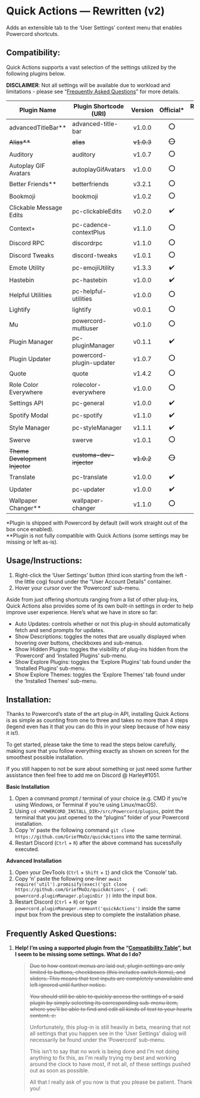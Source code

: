 # Quick Actions — Rewritten (v2)
Adds an extensible tab to the ‘User Settings’ context menu that enables Powercord shortcuts.

## Compatibility:
Quick Actions supports a vast selection of the settings utilized by the following plugins below.

**DISCLAIMER**: Not all settings will be available due to workload and limitations - please see “[Frequently Asked Questions](https://github.com/GriefMoDz/quickActions/#frequently-asked-questions)” for more details.

| Plugin Name                | Plugin Shortcode (URI)   | Version | Official\* | Repository URL                                             |
| -------------------------- | ------------------------ |:-------:|:----------:|:----------------------------------------------------------:|
| advancedTitleBar**         | advanced-title-bar       | v1.0.0  | ⭕         | [[Link]](../../../../powercord-community/advanced-title-bar)
| ~~Alias**~~                | ~~alias~~                | ~~v1.0.3~~  | ~~⭕~~        | ~~[[Link]](../../../../powercord-community/alias)~~
| Auditory                   | auditory                 | v1.0.7  | ⭕         | [[Link]](../../../../powercord-community/auditory)
| Autoplay GIF Avatars       | autoplayGifAvatars       | v1.0.0  | ⭕         | [[Link]](../../../autoplayGifAvatars)
| Better Friends**           | betterfriends            | v3.2.1  | ⭕         | [[Link]](../../../../powercord-community/betterfriends)
| Bookmoji                   | bookmoji                 | v1.0.2  | ⭕         | [[Link]](../../../../powercord-community/bookmoji)
| Clickable Message Edits    | pc-clickableEdits        | v0.2.0  | ✔️         | n/a
| Context+                   | pc-cadence-contextPlus   | v1.1.0  | ⭕         | [[Link]](../../../../cloudrac3r/pc-cadence-contextPlus)
| Discord RPC                | discordrpc               | v1.1.0  | ⭕         | [[Link]](../../../../ohlookitsderpy/discordrpc)
| Discord Tweaks             | discord-tweaks           | v1.0.1  | ⭕         | [[Link]](../../../../NurMarvin/discord-tweaks)
| Emote Utility              | pc-emojiUtility          | v1.3.3  | ✔️         | n/a
| Hastebin                   | pc-hastebin              | v1.0.0  | ✔️         | n/a
| Helpful Utilities          | pc-helpful-utilities     | v1.0.0  | ⭕         | [[Link]](../../../../axelgreavette/pc-helpful-utilities)
| Lightify                   | lightify                 | v0.0.1  | ⭕         | [[Link]](../../../../GeoffreyWesthoff/lightify)
| Mu                         | powercord-multiuser      | v0.1.0  | ⭕         | [[Link]](../../../../halcyxn/powercord-multiuser)
| Plugin Manager             | pc-pluginManager         | v0.1.1  | ✔️         | n/a
| Plugin Updater             | powercord-plugin-updater | v1.0.7  | ⭕         | [[Link]](../../../../cloudrac3r/powercord-plugin-updater)
| Quote                      | quote                    | v1.4.2  | ⭕         | [[Link]](../../../../NurMarvin/quote)
| Role Color Everywhere      | rolecolor-everywhere     | v1.0.0  | ⭕         | [[Link]](../../../../powercord-community/rolecolor-everywhere)
| Settings API               | pc-general               | v1.0.0  | ✔️         | n/a
| Spotify Modal              | pc-spotify               | v1.1.0  | ✔️         | n/a
| Style Manager              | pc-styleManager          | v1.1.1  | ✔️         | n/a
| Swerve                     | swerve                   | v1.0.1  | ⭕         | [[Link]](../../../../Nevvulo/swerve)
| ~~Theme Development Injector~~ | ~~customa-dev-injector~~     | ~~v1.0.2~~  | ~~⭕~~        | ~~[[Link]](https://gitlab.com/Customa/customa-dev-injector)~~
| Translate                  | pc-translate             | v1.0.0  | ✔️         | n/a
| Updater                    | pc-updater               | v1.0.0  | ✔️         | n/a
| Wallpaper Changer**        | wallpaper-changer        | v1.1.0  | ⭕         | [[Link]](../../../../powercord-community/wallpaper-changer)

\*Plugin is shipped with Powercord by default (will work straight out of the box once enabled).<br/>
\**Plugin is not fully compatible with Quick Actions (some settings may be missing or left as-is).

## Usage/Instructions:
1. Right-click the ‘User Settings’ button (third icon starting from the left - the little cog) found under the “User Account Details” container.
2. Hover your cursor over the ‘Powercord’ sub-menu.

Aside from just offering shortcuts ranging from a list of other plug-ins, Quick Actions also provides some of its own built-in settings in order to help improve user experience. Here’s what we have in store so far:

- Auto Updates: controls whether or not this plug-in should automatically fetch and send prompts for updates.
- Show Descriptions: toggles the notes that are usually displayed when hovering over buttons, checkboxes and sub-menus.
- Show Hidden Plugins: toggles the visibility of plug-ins hidden from the ‘Powercord’ and ‘Installed Plugins’ sub-menu.
- Show Explore Plugins: toggles the ‘Explore Plugins’ tab found under the ‘Installed Plugins’ sub-menu.
- Show Explore Themes: toggles the ‘Explore Themes’ tab found under the ‘Installed Themes’ sub-menu.

## Installation:
Thanks to Powercord’s state of the art plug-in API, installing Quick Actions is as simple as counting from one to three and takes no more than 4 steps (legend even has it that you can do this in your sleep because of how easy it is!).

To get started, please take the time to read the steps below carefully, making sure that you follow everything exactly as shown on screen for the smoothest possible installation.

If you still happen to not be sure about something or just need some further assistance then feel free to add me on Discord @ Harley#1051.

__**Basic Installation**__
  1. Open a command prompt / terminal of your choice (e.g. CMD if you’re using Windows, or Terminal if you’re using Linux/macOS).
  2. Using `cd <POWERCORD_INSTALL_DIR>/src/Powercord/plugins`, point the terminal that you just opened to the “plugins” folder of your Powercord installation.
  3. Copy ‘n’ paste the following command `git clone https://github.com/GriefMoDz/quickActions` into the same terminal.
  4. Restart Discord (`Ctrl` + `R`) after the above command has sucessfully executed.

__**Advanced Installation**__
  1. Open your DevTools (`Ctrl` + `Shift` + `I`) and click the ‘Console’ tab.
  2. Copy ‘n’ paste the following one-liner `await require('util').promisify(exec)('git clone https://github.com/GriefMoDz/quickActions', { cwd: powercord.pluginManager.pluginDir })` into the input box.
  3. Restart Discord (`Ctrl` + `R`) or type `powercord.pluginManager.remount('quickActions')` inside the same input box from the previous step to complete the installation phase.

## Frequently Asked Questions:
1. __Help! I’m using a supported plugin from the “[Compatibility Table](https://github.com/GriefMoDz/quickActions/#compatibility)”, but I seem to be missing some settings. What do I do?__
   > ~~Due to how context menus are laid out, plugin settings are only limited to buttons, checkboxes (this includes switch items), and sliders. This means that text inputs are completely unavailable and left ignored until further notice.~~
   >
   > ~~You should still be able to quickly access the settings of a said plugin by simply selecting its corresponding sub-menu item, where you’ll be able to find and edit all kinds of text to your hearts content. c:~~
   >
   > Unfortunately, this plug-in is still heavily in beta, meaning that not all settings that you happen see in the ‘User Settings’ dialog will necessarily be found under the ‘Powercord’ sub-menu.
   >
   > This isn’t to say that no work is being done and I’m not doing anything to fix this, as I'm really trying my best and working around the clock to have most, if not all, of these settings pushed out as soon as possible.
   >
   > All that I really ask of you now is that you please be patient. Thank you!
